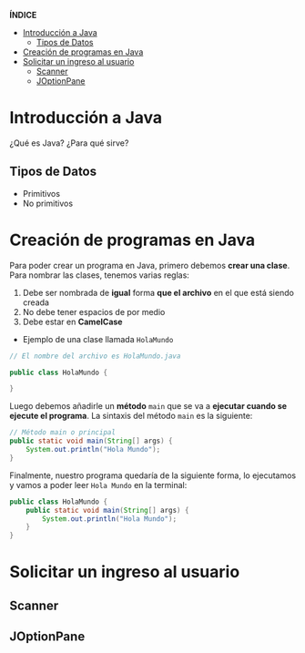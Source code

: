 **ÍNDICE**

- [Introducción a Java](#introducción-a-java)
  - [Tipos de Datos](#tipos-de-datos)
- [Creación de programas en Java](#creación-de-programas-en-java)
- [Solicitar un ingreso al usuario](#solicitar-un-ingreso-al-usuario)
  - [Scanner](#scanner)
  - [JOptionPane](#joptionpane)

# Introducción a Java

¿Qué es Java?
¿Para qué sirve?

## Tipos de Datos

- Primitivos
- No primitivos

# Creación de programas en Java

Para poder crear un programa en Java, primero debemos **crear una clase**. Para nombrar las clases, tenemos varias reglas:

1. Debe ser nombrada de **igual** forma **que el archivo** en el que está siendo creada
2. No debe tener espacios de por medio
3. Debe estar en **CamelCase**

- Ejemplo de una clase llamada `HolaMundo`

```java
// El nombre del archivo es HolaMundo.java

public class HolaMundo {

}
```

Luego debemos añadirle un **método** `main` que se va a **ejecutar cuando se ejecute el programa**. La sintaxis del método `main` es la siguiente:

```java
// Método main o principal
public static void main(String[] args) {
    System.out.println("Hola Mundo");
}
```

Finalmente, nuestro programa quedaría de la siguiente forma, lo ejecutamos y vamos a poder leer `Hola Mundo` en la terminal:

```java
public class HolaMundo {
    public static void main(String[] args) {
        System.out.println("Hola Mundo");
    }
}
```

# Solicitar un ingreso al usuario

## Scanner

## JOptionPane

